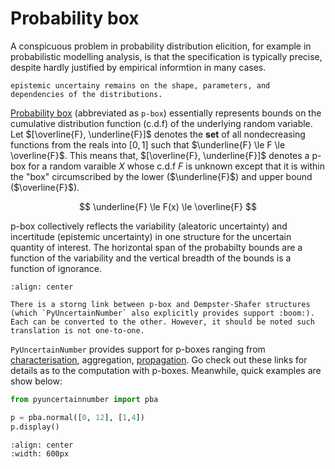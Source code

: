 # Probability box

A conspicuous problem in probability distribution elicition, for example in probabilistic modelling analysis, is that the specification is typically precise, despite hardly justified by empirical informtion in many cases.

```{attention}
epistemic uncertainy remains on the shape, parameters, and dependencies of the distributions.
```

[Probability box](https://en.wikipedia.org/wiki/Probability_box) (abbreviated as `p-box`) essentially represents bounds on the cumulative distribution function (c.d.f) of the underlying random variable. Let $[\overline{F}, \underline{F}]$ denotes the **set** of all nondecreasing functions from the reals into $[0,1]$ such that $\underline{F} \le F \le \overline{F}$. This means that, $[\overline{F}, \underline{F}]$ denotes a p-box for a random varaible $X$ whose c.d.f $F$ is unknown except that it is within the "box" circumscribed by the lower ($\underline{F}$) and upper bound ($\overline{F}$).

$$
\underline{F} \le F(x) \le \overline{F}
$$

p-box collectively reflects the variability (aleatoric uncertainty) and incertitude (epistemic uncertainty) in one structure for the uncertain quantity of interest. The horizontal span of the probabilty bounds are a function of the variability and the vertical breadth of the bounds is a function of ignorance.

<!-- a plot -->
```{image} ../../assets/pbox_illustration.png
:align: center
```

```{hint}
There is a storng link between p-box and Dempster-Shafer structures (which `PyUncertainNumber` also explicitly provides support :boom:). Each can be converted to the other. However, it should be noted such translation is not one-to-one.
```

`PyUncertainNumber` provides support for p-boxes ranging from [characterisation](./guides/uc.md), aggregation, [propagation](./guides/up.md). Go check out these links for details as to the computation with p-boxes. Meanwhile, quick examples are show below:

```python
from pyuncertainnumber import pba

p = pba.normal([0, 12], [1,4])
p.display()
```

<!-- a plot -->
```{image} ../../assets/myAnimation.gif
:align: center
:width: 600px
```

<!-- the idea is for motivating purposes not to educate them. -->
<!-- Content can have inline markup like *emphasis*, **strong emphasis**,
`inline literals`, {sub}`subscript`, {sup}`superscript` and so much more.
Providing a reference to {pep}`8` is straightforward. You can also include
abbreviations like {abbr}`HTML (Hyper Text Markup Language)`.

> This is blockquoted text.

It is possible to have multiple paragraphs of text, which get separated
from each other visually. When stronger visual separation is desired, a
horizontal separator can be used (3 or more punctuation characters on a line).

---

This is written in Markdown. -->

<!--1.  when there is limited knowledge in terms of characterisation of input variables -->

<!-- 2. aggregating expert judgement -->